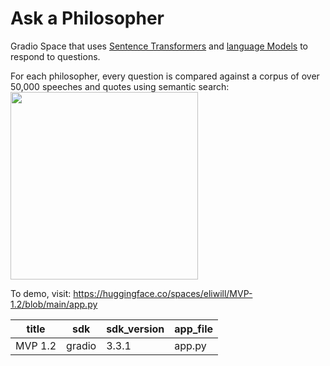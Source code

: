# Ask a Philosopher

Gradio Space that uses [Sentence Transformers](https://www.sbert.net/docs/hugging_face.html) and [language Models](https://huggingface.co/distilgpt2) to respond to questions.

For each philosopher, every question is compared against a corpus of over 50,000 speeches and quotes using semantic search:
<img src="https://user-images.githubusercontent.com/104855506/196453692-29adfaf1-4d9d-4da0-8249-91cc8c1ca748.png" data-canonical-src="https://gyazo.com/eb5c5741b6a9a16c692170a41a49c858.png" width="300" height="300" />

To demo, visit: https://huggingface.co/spaces/eliwill/MVP-1.2/blob/main/app.py


| title | sdk | sdk_version | app_file | 
| ------------- | ------------- |------------- | ------------- |
|  MVP 1.2 | gradio  | 3.3.1 | app.py | 




